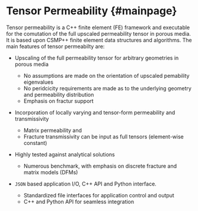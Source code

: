# Tensor Permeability {#mainpage}

Tensor permeability is a C++ finite element (FE) framework and executable for the comutation of the full upscaled permeability 
tensor in porous media. It is based upon CSMP++ finite element data structures and algorithms. The main features
of tensor permeabilty are:

- Upscaling of the full permeability tensor for arbitrary geometries in porous media
	
	+ No assumptions are made on the orientation of upscaled pemability eigenvalues
	+ No peridcicity requirements are made as to the underlying geometry and permeability distribution
	+ Emphasis on fractur support
	
- Incorporation of locally varying and tensor-form permeability and transmissivity

	+ Matrix permeability and
	+ Fracture transmissivity can be input as full tensors (element-wise constant)
	
- Highly tested against analytical solutions

	+ Numerous benchmark, with emphasis on discrete fracture and matrix models (DFMs) 
	
- `JSON` based application I/O, C++ API and Python interface.

	+ Standardized file interfaces for application control and output
	+ C++ and Python API for seamless integration

